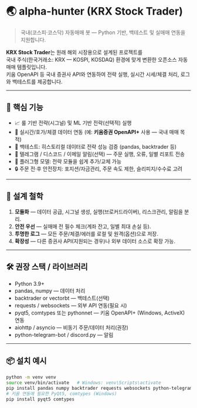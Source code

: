 # 🌏 alpha-hunter (KRX Stock Trader)
> 국내(코스피·코스닥) 자동매매 봇 — Python 기반, 백테스트 및 실매매 연동을 지원합니다.

**KRX Stock Trader**는 원래 해외 시장용으로 설계된 프로젝트를  
국내 주식(한국거래소: KRX — KOSPI, KOSDAQ) 환경에 맞게 변환한 오픈소스 자동매매 템플릿입니다.  
키움 OpenAPI 등 국내 증권사 API와 연동하여 전략 실행, 실시간 시세/체결 처리, 로그와 백테스트를 제공합니다.

---

## 📌 핵심 기능
- 📈 룰 기반 전략(시그널) 및 ML 기반 전략(선택적) 실행  
- 🔄 실시간/호가/체결 데이터 연동 (예: **키움증권 OpenAPI+** 사용 — 국내 매매 목적)  
- 🧪 백테스트: 히스토리컬 데이터로 전략 성능 검증 (pandas, backtrader 등)  
- 💬 텔레그램 / 디스코드 / 이메일 알림(선택) — 주문 실행, 오류, 일별 리포트 전송  
- 🧠 플러그형 모델: 전략 모듈을 쉽게 추가/교체 가능  
- 🔒 주문 전·후 안전장치: 포지션/자금관리, 주문 속도 제한, 슬리피지/수수료 고려

---

## 🎯 설계 철학
1. **모듈화** — 데이터 공급, 시그널 생성, 실행(브로커드라이버), 리스크관리, 알림을 분리.  
2. **안전 우선** — 실매매 전 필수 체크(계좌 잔고, 일별 최대 손실 등).  
3. **투명한 로그** — 모든 주문/체결/에러를 로컬 및 원격(옵션)으로 저장.  
4. **확장성** — 다른 증권사 API(지원되는 경우)나 외부 데이터 소스로 확장 가능.

---

## 🛠 권장 스택 / 라이브러리
- Python 3.9+  
- pandas, numpy — 데이터 처리  
- backtrader or vectorbt — 백테스트(선택)  
- requests / websockets — 외부 API 연동(필요 시)  
- pyqt5, comtypes 또는 pythonnet — 키움 OpenAPI+ (Windows, ActiveX) 연동  
- aiohttp / asyncio — 비동기 주문/데이터 처리(권장)  
- python-telegram-bot / discord.py — 알림

---

## 📦 설치 예시
```bash
python -m venv venv
source venv/bin/activate   # Windows: venv\Scripts\activate
pip install pandas numpy backtrader requests websockets python-telegram-bot
# 키움 연동에 필요한 PyQt5, comtypes (Windows)
pip install pyqt5 comtypes
